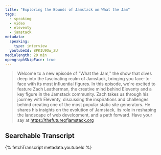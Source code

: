 ```yaml
---
title: "Exploring the Bounds of Jamstack on What the Jam"
tags:
  - speaking
  - video
  - eleventy
  - jamstack
metadata:
  speaking:
    type: interview
  youtubeId: BPKIU9Ow_ZU
medialength: 29 min
opengraphSkipFace: true
---
```

> Welcome to a new episode of "What the Jam," the show that dives deep into the fascinating realm of Jamstack, bringing you face-to-face with its most influential figures. In this episode, we're excited to feature Zach Leatherman, the creative mind behind Eleventy and a key figure in the Jamstack community. Zach takes us through his journey with Eleventy, discussing the inspirations and challenges behind creating one of the most popular static site generators. He shares his insights on the evolution of Jamstack, its role in reshaping the landscape of web development, and a path forward. Have your say at https://thefutureofjamstack.org

<script type="module" src="/static/js/onvisible.js"></script>
<div>
	<on-visible>
		<youtube-lite-player @slug="{{ metadata.youtubeId }}" @label="{{ title }}" @jsapi @hide-link></youtube-lite-player>
	</on-visible>
	<youtube-link @label="{{ title }}" href="https://youtube.com/watch?v={{ metadata.youtubeId }}"></youtube-link>
</div>

## Searchable Transcript

{% fetchTranscript metadata.youtubeId %}